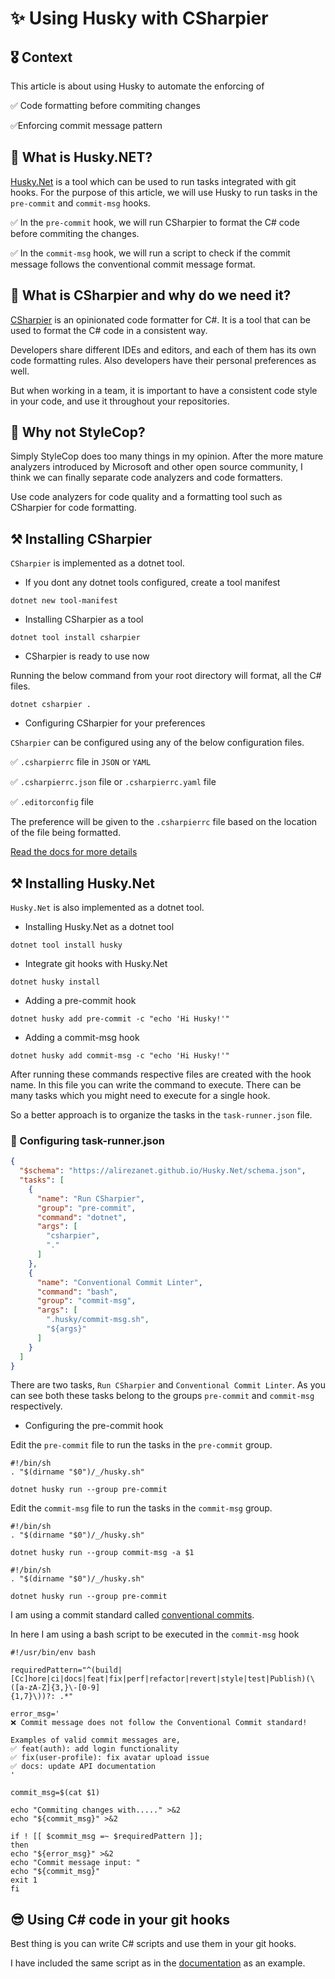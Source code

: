 ﻿# :sparkles: Using Husky with CSharpier

## :medal_military: Context
This article is about using Husky to automate the enforcing of

:white_check_mark: Code formatting before commiting changes

:white_check_mark:Enforcing commit message pattern

## :raising_hand: What is Husky.NET?

[Husky.Net](https://alirezanet.github.io/Husky.Net/guide/#features) is a tool which can be used to run tasks integrated with git hooks.
For the purpose of this article, we will use Husky to run tasks in the `pre-commit` and `commit-msg` hooks.

:white_check_mark: In the `pre-commit` hook, we will run CSharpier to format the C# code before commiting the changes.

:white_check_mark: In the `commit-msg` hook, we will run a script to check if the commit message follows the conventional 
commit message format.

## :raising_hand: What is CSharpier and why do we need it?

[CSharpier](https://csharpier.com/docs/About) is an opinionated code formatter for C#.
It is a tool that can be used to format the C# code in a consistent way.

Developers share different IDEs and editors, and each of them has its own code formatting rules.
Also developers have their personal preferences as well.

But when working in a team, it is important to have a consistent code style in your code, and use it throughout
your repositories.

## :thinking: Why not StyleCop?
Simply StyleCop does too many things in my opinion.
After the more mature analyzers introduced by Microsoft and other open source community, I think 
we can finally separate code analyzers and code formatters.

Use code analyzers for code quality and a formatting tool such as CSharpier for code formatting.

## :hammer_and_pick: Installing CSharpier

`CSharpier` is implemented as a dotnet tool.

* If you dont any dotnet tools configured, create a tool manifest

`dotnet new tool-manifest`

* Installing CSharpier as a tool

`dotnet tool install csharpier`

* CSharpier is ready to use now

Running the below command from your root directory will format, all the C# files.

`dotnet csharpier .`

* Configuring CSharpier for your preferences

`CSharpier` can be configured using any of the below configuration files.

:white_check_mark: `.csharpierrc` file in `JSON` or `YAML`

:white_check_mark: `.csharpierrc.json` file or `.csharpierrc.yaml` file

:white_check_mark: `.editorconfig` file

The preference will be given to the `.csharpierrc` file based on the location of the file being formatted.

[Read the docs for more details](https://csharpier.com/docs/Configuration)

## :hammer_and_pick: Installing Husky.Net

`Husky.Net` is also implemented as a dotnet tool.

* Installing Husky.Net as a dotnet tool

`dotnet tool install husky`

* Integrate git hooks with Husky.Net

`dotnet husky install`

* Adding a pre-commit hook

`dotnet husky add pre-commit -c "echo 'Hi Husky!'"`

* Adding a commit-msg hook

`dotnet husky add commit-msg -c "echo 'Hi Husky!'"`

After running these commands respective files are created with the hook name.
In this file you can write the command to execute.
There can be many tasks which you might need to execute for a single hook.

So a better approach is to organize the tasks in the `task-runner.json` file.

### :abacus: Configuring task-runner.json

```json
{
  "$schema": "https://alirezanet.github.io/Husky.Net/schema.json",
  "tasks": [
    {
      "name": "Run CSharpier",
      "group": "pre-commit",
      "command": "dotnet",
      "args": [
        "csharpier",
        "."
      ]
    },
    {
      "name": "Conventional Commit Linter",
      "command": "bash",
      "group": "commit-msg",
      "args": [
        ".husky/commit-msg.sh",
        "${args}"
      ]
    }
  ]
}
```

There are two tasks, `Run CSharpier` and `Conventional Commit Linter`.
As you can see both these tasks belong to the groups `pre-commit` and `commit-msg` respectively.

* Configuring the pre-commit hook

Edit the `pre-commit` file to run the tasks in the `pre-commit` group.

```shell
#!/bin/sh
. "$(dirname "$0")/_/husky.sh"

dotnet husky run --group pre-commit
```

Edit the `commit-msg` file to run the tasks in the `commit-msg` group.

```shell
#!/bin/sh
. "$(dirname "$0")/_/husky.sh"

dotnet husky run --group commit-msg -a $1
```

```shell
#!/bin/sh
. "$(dirname "$0")/_/husky.sh"

dotnet husky run --group pre-commit
```

I am using a commit standard called [conventional commits](https://www.conventionalcommits.org/en/v1.0.0/).

In here I am using a bash script to be executed in the `commit-msg` hook

```shell
#!/usr/bin/env bash

requiredPattern="^(build|[Cc]hore|ci|docs|feat|fix|perf|refactor|revert|style|test|Publish)(\([a-zA-Z]{3,}\-[0-9]
{1,7}\))?: .*"

error_msg='
❌ Commit message does not follow the Conventional Commit standard!

Examples of valid commit messages are,
✅ feat(auth): add login functionality
✅ fix(user-profile): fix avatar upload issue
✅ docs: update API documentation
'

commit_msg=$(cat $1)

echo "Commiting changes with....." >&2
echo "${commit_msg}" >&2

if ! [[ $commit_msg =~ $requiredPattern ]];
then
echo "${error_msg}" >&2
echo "Commit message input: "
echo "${commit_msg}"
exit 1
fi
```

## :sunglasses: Using C# code in your git hooks

Best thing is you can write C# scripts and use them in your git hooks.

I have included the same script as in the [documentation](https://alirezanet.github.io/Husky.Net/guide/csharp-script.html)
 as an example.
